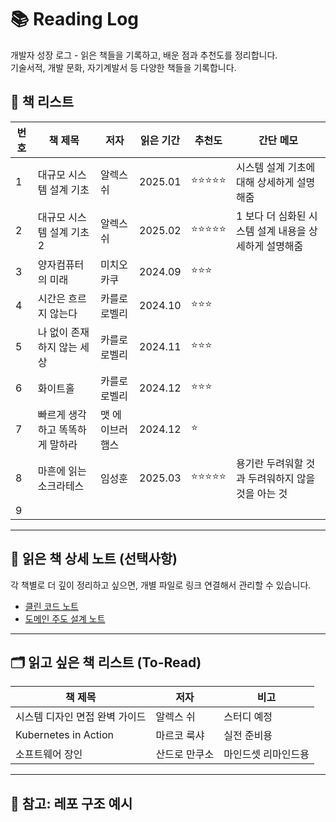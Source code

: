 # 📚 Reading Log

개발자 성장 로그 - 읽은 책들을 기록하고, 배운 점과 추천도를 정리합니다.  
기술서적, 개발 문화, 자기계발서 등 다양한 책들을 기록합니다.

## 📖 책 리스트

| 번호 | 책 제목 | 저자 | 읽은 기간 | 추천도 | 간단 메모 |
|---|---|---|---|---|---|
| 1 | 대규모 시스템 설계 기초 | 알렉스 쉬 | 2025.01 | ⭐⭐⭐⭐⭐ | 시스템 설계 기초에 대해 상세하게 설명해줌 |
| 2 | 대규모 시스템 설계 기초 2 | 알렉스 쉬 | 2025.02 | ⭐⭐⭐⭐⭐ | 1 보다 더 심화된 시스템 설계 내용을 상세하게 설명해줌 |
| 3 | 양자컴퓨터의 미래 | 미치오 카쿠 | 2024.09 | ⭐⭐⭐ |  |
| 4 | 시간은 흐르지 않는다 | 카를로 로벨리 | 2024.10 | ⭐⭐⭐ | |
| 5 | 나 없이 존재하지 않는 세상 | 카를로 로벨리 | 2024.11 | ⭐⭐⭐ | |
| 6 | 화이트홀 | 카를로 로벨리 | 2024.12 | ⭐⭐⭐ | |
| 7 | 빠르게 생각하고 똑똑하게 말하라 | 맷 에이브러햄스 | 2024.12 | ⭐ | |
| 8 | 마흔에 읽는 소크라테스 | 임성훈 | 2025.03 | ⭐⭐⭐⭐⭐ | 용기란 두려워할 것과 두려워하지 않을 것을 아는 것 |
| 9 | 

---

## 📂 읽은 책 상세 노트 (선택사항)

각 책별로 더 깊이 정리하고 싶으면, 개별 파일로 링크 연결해서 관리할 수 있습니다.

- [클린 코드 노트](./notes/clean-code.md)
- [도메인 주도 설계 노트](./notes/ddd.md)

---

## 🗂️ 읽고 싶은 책 리스트 (To-Read)

| 책 제목 | 저자 | 비고 |
|---|---|---|
| 시스템 디자인 면접 완벽 가이드 | 알렉스 쉬 | 스터디 예정 |
| Kubernetes in Action | 마르코 룩샤 | 실전 준비용 |
| 소프트웨어 장인 | 산드로 만쿠소 | 마인드셋 리마인드용 |

---

## 💬 참고: 레포 구조 예시

